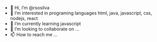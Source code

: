 - 👋 Hi, I’m @rsosilva
- 👀 I’m interested in programing languages html, java, javascript, css, nodejs, react
- 🌱 I’m currently learning javascript
- 💞️ I’m looking to collaborate on ...
- 📫 How to reach me ...

<!---
rsosilva/rsosilva is a ✨ special ✨ repository because its `README.md` (this file) appears on your GitHub profile.
You can click the Preview link to take a look at your changes.
--->
